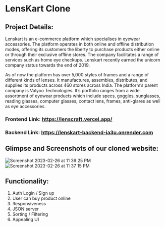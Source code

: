 # LensKart Clone

## Project Details:

Lenskart is an e-commerce platform which specialises in eyewear accessories. The platform operates in both online and offline distribution modes, offering its customers the liberty to purchase products either online or through their exclusive offline stores. The company facilitates a range of services such as home eye checkups. Lenskart recently earned the unicorn company status towards the end of 2019.

As of now the platform has over 5,000 styles of frames and a range of different kinds of lenses. It manufactures, assembles, distributes, and supplies its products across 460 stores across India. The platform’s parent company is Valyoo Technologies. It’s portfolio ranges from a wide assortment of eyewear products which include specs, goggles, sunglasses, reading glasses, computer glasses, contact lens, frames, anti-glares as well as eye accessories.

### Frontend Link: https://lenscraft.vercel.app/
### Backend Link: https://lenskart-backend-ia3u.onrender.com


## Glimpse and Screenshots of our cloned website:

![Screenshot 2023-02-26 at 11 36 25 PM](https://user-images.githubusercontent.com/115465646/221428231-a8dfaba4-4947-42ac-8b41-57fb5d7b699b.png)
![Screenshot 2023-02-26 at 11 37 15 PM](https://user-images.githubusercontent.com/115465646/221428274-e5287a2d-ca65-48de-a739-124909247187.png)



## Functionality:

1. Auth Login / Sign up
2. User can buy product online
3. Responsiveness
4. JSON server
5. Sorting / Filtering
6. Appealing UI
